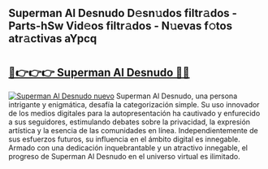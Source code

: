 ## Superman Al Desnudo D𝚎sn𝚞dos filtr𝚊dos - Parts-hSw Vid𝚎os filtr𝚊dos - N𝚞evas f𝚘tos atr𝚊ctivas aYpcq

# <h2><a href="http://mb367z.tromn.icu/?c=Superman+Al+Desnudo">🔗👉👉👉 Superman Al Desnudo 🔗🔗</a></h2>

[![Superman Al Desnudo nuevo](https://i.imgur.com/pEAQMta.gif)](http://mb367z.tromn.icu/?c=Superman+Al+Desnudo)
Superman Al Desnudo, una persona intrigante y enigmática, desafía la categorización simple. Su uso innovador de los medios digitales para la autopresentación ha cautivado y enfurecido a sus seguidores, estimulando debates sobre la privacidad, la expresión artística y la esencia de las comunidades en línea. Independientemente de sus esfuerzos futuros, su influencia en el ámbito digital es innegable. Armado con una dedicación inquebrantable y un atractivo innegable, el progreso de Superman Al Desnudo en el universo virtual es ilimitado.
